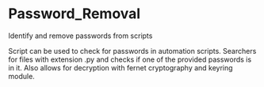 # Password_Removal
Identify and remove passwords from scripts

Script can be used to check for passwords in automation scripts. Searchers for files with extension .py and checks if one of the provided passwords is in it. 
Also allows for decryption with fernet cryptography and keyring module.  
